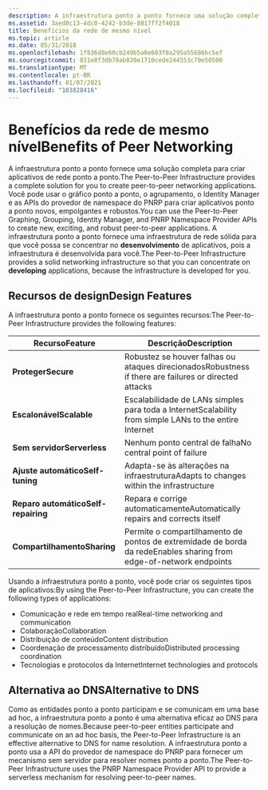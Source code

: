 ```yaml
---
description: A infraestrutura ponto a ponto fornece uma solução completa para criar aplicativos de rede ponto a ponto.
ms.assetid: 3aed8c13-4dc0-4242-b3de-8817ff2f4018
title: Benefícios da rede de mesmo nível
ms.topic: article
ms.date: 05/31/2018
ms.openlocfilehash: 1f836d8e60cb249b5a0e603f0a295a55686bc5ef
ms.sourcegitcommit: 831e8f3db78ab820e1710cede244553c70e50500
ms.translationtype: MT
ms.contentlocale: pt-BR
ms.lasthandoff: 01/07/2021
ms.locfileid: "103828416"
---
```

# <a name="benefits-of-peer-networking"></a><span data-ttu-id="63031-103">Benefícios da rede de mesmo nível</span><span class="sxs-lookup"><span data-stu-id="63031-103">Benefits of Peer Networking</span></span>

<span data-ttu-id="63031-104">A infraestrutura ponto a ponto fornece uma solução completa para criar aplicativos de rede ponto a ponto.</span><span class="sxs-lookup"><span data-stu-id="63031-104">The Peer-to-Peer Infrastructure provides a complete solution for you to create peer-to-peer networking applications.</span></span> <span data-ttu-id="63031-105">Você pode usar o gráfico ponto a ponto, o agrupamento, o Identity Manager e as APIs do provedor de namespace do PNRP para criar aplicativos ponto a ponto novos, empolgantes e robustos.</span><span class="sxs-lookup"><span data-stu-id="63031-105">You can use the Peer-to-Peer Graphing, Grouping, Identity Manager, and PNRP Namespace Provider APIs to create new, exciting, and robust peer-to-peer applications.</span></span> <span data-ttu-id="63031-106">A infraestrutura ponto a ponto fornece uma infraestrutura de rede sólida para que você possa se concentrar no **desenvolvimento** de aplicativos, pois a infraestrutura é desenvolvida para você.</span><span class="sxs-lookup"><span data-stu-id="63031-106">The Peer-to-Peer Infrastructure provides a solid networking infrastructure so that you can concentrate on **developing** applications, because the infrastructure is developed for you.</span></span>

## <a name="design-features"></a><span data-ttu-id="63031-107">Recursos de design</span><span class="sxs-lookup"><span data-stu-id="63031-107">Design Features</span></span>

<span data-ttu-id="63031-108">A infraestrutura ponto a ponto fornece os seguintes recursos:</span><span class="sxs-lookup"><span data-stu-id="63031-108">The Peer-to-Peer Infrastructure provides the following features:</span></span>

| <span data-ttu-id="63031-109">Recurso</span><span class="sxs-lookup"><span data-stu-id="63031-109">Feature</span></span>            | <span data-ttu-id="63031-110">Descrição</span><span class="sxs-lookup"><span data-stu-id="63031-110">Description</span></span>                                          |
|--------------------|------------------------------------------------------|
| <span data-ttu-id="63031-111">**Proteger**</span><span class="sxs-lookup"><span data-stu-id="63031-111">**Secure**</span></span>         | <span data-ttu-id="63031-112">Robustez se houver falhas ou ataques direcionados</span><span class="sxs-lookup"><span data-stu-id="63031-112">Robustness if there are failures or directed attacks</span></span> |
| <span data-ttu-id="63031-113">**Escalonável**</span><span class="sxs-lookup"><span data-stu-id="63031-113">**Scalable**</span></span>       | <span data-ttu-id="63031-114">Escalabilidade de LANs simples para toda a Internet</span><span class="sxs-lookup"><span data-stu-id="63031-114">Scalability from simple LANs to the entire Internet</span></span>  |
| <span data-ttu-id="63031-115">**Sem servidor**</span><span class="sxs-lookup"><span data-stu-id="63031-115">**Serverless**</span></span>     | <span data-ttu-id="63031-116">Nenhum ponto central de falha</span><span class="sxs-lookup"><span data-stu-id="63031-116">No central point of failure</span></span>                          |
| <span data-ttu-id="63031-117">**Ajuste automático**</span><span class="sxs-lookup"><span data-stu-id="63031-117">**Self-tuning**</span></span>    | <span data-ttu-id="63031-118">Adapta-se às alterações na infraestrutura</span><span class="sxs-lookup"><span data-stu-id="63031-118">Adapts to changes within the infrastructure</span></span>          |
| <span data-ttu-id="63031-119">**Reparo automático**</span><span class="sxs-lookup"><span data-stu-id="63031-119">**Self-repairing**</span></span> | <span data-ttu-id="63031-120">Repara e corrige automaticamente</span><span class="sxs-lookup"><span data-stu-id="63031-120">Automatically repairs and corrects itself</span></span>            |
| <span data-ttu-id="63031-121">**Compartilhamento**</span><span class="sxs-lookup"><span data-stu-id="63031-121">**Sharing**</span></span>        | <span data-ttu-id="63031-122">Permite o compartilhamento de pontos de extremidade de borda da rede</span><span class="sxs-lookup"><span data-stu-id="63031-122">Enables sharing from edge-of-network endpoints</span></span>       |



 

<span data-ttu-id="63031-123">Usando a infraestrutura ponto a ponto, você pode criar os seguintes tipos de aplicativos:</span><span class="sxs-lookup"><span data-stu-id="63031-123">By using the Peer-to-Peer Infrastructure, you can create the following types of applications:</span></span>

-   <span data-ttu-id="63031-124">Comunicação e rede em tempo real</span><span class="sxs-lookup"><span data-stu-id="63031-124">Real-time networking and communication</span></span>
-   <span data-ttu-id="63031-125">Colaboração</span><span class="sxs-lookup"><span data-stu-id="63031-125">Collaboration</span></span>
-   <span data-ttu-id="63031-126">Distribuição de conteúdo</span><span class="sxs-lookup"><span data-stu-id="63031-126">Content distribution</span></span>
-   <span data-ttu-id="63031-127">Coordenação de processamento distribuído</span><span class="sxs-lookup"><span data-stu-id="63031-127">Distributed processing coordination</span></span>
-   <span data-ttu-id="63031-128">Tecnologias e protocolos da Internet</span><span class="sxs-lookup"><span data-stu-id="63031-128">Internet technologies and protocols</span></span>

## <a name="alternative-to-dns"></a><span data-ttu-id="63031-129">Alternativa ao DNS</span><span class="sxs-lookup"><span data-stu-id="63031-129">Alternative to DNS</span></span>

<span data-ttu-id="63031-130">Como as entidades ponto a ponto participam e se comunicam em uma base ad hoc, a infraestrutura ponto a ponto é uma alternativa eficaz ao DNS para a resolução de nomes.</span><span class="sxs-lookup"><span data-stu-id="63031-130">Because peer-to-peer entities participate and communicate on an ad hoc basis, the Peer-to-Peer Infrastructure is an effective alternative to DNS for name resolution.</span></span> <span data-ttu-id="63031-131">A infraestrutura ponto a ponto usa a API do provedor de namespace do PNRP para fornecer um mecanismo sem servidor para resolver nomes ponto a ponto.</span><span class="sxs-lookup"><span data-stu-id="63031-131">The Peer-to-Peer Infrastructure uses the PNRP Namespace Provider API to provide a serverless mechanism for resolving peer-to-peer names.</span></span>

 

 



